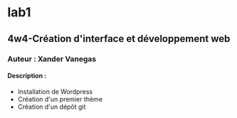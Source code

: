 # lab1
## 4w4-Création d'interface et développement web
### Auteur : Xander Vanegas
#### Description : 
- Installation de Wordpress
- Création d'un premier thème
- Création d'un dépôt git